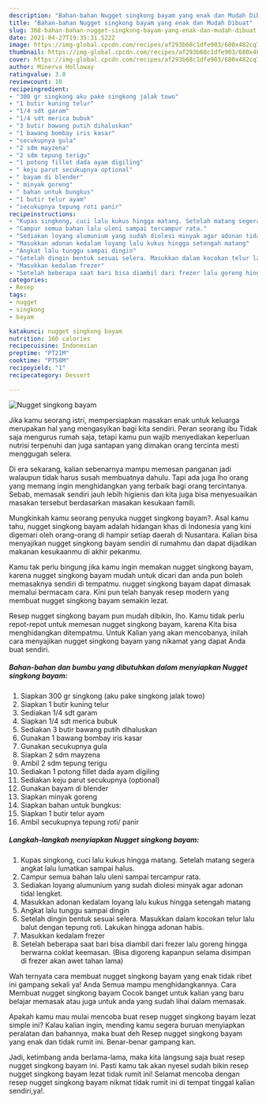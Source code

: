 ```yaml
---
description: "Bahan-bahan Nugget singkong bayam yang enak dan Mudah Dibuat"
title: "Bahan-bahan Nugget singkong bayam yang enak dan Mudah Dibuat"
slug: 368-bahan-bahan-nugget-singkong-bayam-yang-enak-dan-mudah-dibuat
date: 2021-04-27T19:35:31.522Z
image: https://img-global.cpcdn.com/recipes/af293b68c1dfe903/680x482cq70/nugget-singkong-bayam-foto-resep-utama.jpg
thumbnail: https://img-global.cpcdn.com/recipes/af293b68c1dfe903/680x482cq70/nugget-singkong-bayam-foto-resep-utama.jpg
cover: https://img-global.cpcdn.com/recipes/af293b68c1dfe903/680x482cq70/nugget-singkong-bayam-foto-resep-utama.jpg
author: Minerva Holloway
ratingvalue: 3.8
reviewcount: 10
recipeingredient:
- "300 gr singkong aku pake singkong jalak towo"
- "1 butir kuning telur"
- "1/4 sdt garam"
- "1/4 sdt merica bubuk"
- "3 butir bawang putih dihaluskan"
- "1 bawang bombay iris kasar"
- "secukupnya gula"
- "2 sdm mayzena"
- "2 sdm tepung terigu"
- "1 potong fillet dada ayam digiling"
- " keju parut secukupnya optional"
- " bayam di blender"
- " minyak goreng"
- " bahan untuk bungkus"
- "1 butir telur ayam"
- "secukupnya tepung roti panir"
recipeinstructions:
- "Kupas singkong, cuci lalu kukus hingga matang. Setelah matang segera angkat lalu lumatkan sampai halus."
- "Campur semua bahan lalu uleni sampai tercampur rata."
- "Sediakan loyang alumunium yang sudah diolesi minyak agar adonan tidal lengket."
- "Masukkan adonan kedalam loyang lalu kukus hingga setengah matang"
- "Angkat lalu tunggu sampai dingin"
- "Setelah dingin bentuk sesuai selera. Masukkan dalam kocokan telur lalu balut dengan tepung roti. Lakukan hingga adonan habis."
- "Masukkan kedalam frezer"
- "Setelah beberapa saat bari bisa diambil dari frezer lalu goreng hingga berwarna coklat keemasan. (Bisa digoreng kapanpun selama disimpan di frezer akan awet tahan lama)"
categories:
- Resep
tags:
- nugget
- singkong
- bayam

katakunci: nugget singkong bayam 
nutrition: 160 calories
recipecuisine: Indonesian
preptime: "PT21M"
cooktime: "PT58M"
recipeyield: "1"
recipecategory: Dessert

---
```



![Nugget singkong bayam](https://img-global.cpcdn.com/recipes/af293b68c1dfe903/680x482cq70/nugget-singkong-bayam-foto-resep-utama.jpg)

Jika kamu seorang istri, mempersiapkan masakan enak untuk keluarga merupakan hal yang mengasyikan bagi kita sendiri. Peran seorang ibu Tidak saja mengurus rumah saja, tetapi kamu pun wajib menyediakan keperluan nutrisi terpenuhi dan juga santapan yang dimakan orang tercinta mesti menggugah selera.

Di era  sekarang, kalian sebenarnya mampu memesan panganan jadi walaupun tidak harus susah membuatnya dahulu. Tapi ada juga lho orang yang memang ingin menghidangkan yang terbaik bagi orang tercintanya. Sebab, memasak sendiri jauh lebih higienis dan kita juga bisa menyesuaikan masakan tersebut berdasarkan masakan kesukaan famili. 



Mungkinkah kamu seorang penyuka nugget singkong bayam?. Asal kamu tahu, nugget singkong bayam adalah hidangan khas di Indonesia yang kini digemari oleh orang-orang di hampir setiap daerah di Nusantara. Kalian bisa menyajikan nugget singkong bayam sendiri di rumahmu dan dapat dijadikan makanan kesukaanmu di akhir pekanmu.

Kamu tak perlu bingung jika kamu ingin memakan nugget singkong bayam, karena nugget singkong bayam mudah untuk dicari dan anda pun boleh memasaknya sendiri di tempatmu. nugget singkong bayam dapat dimasak memalui bermacam cara. Kini pun telah banyak resep modern yang membuat nugget singkong bayam semakin lezat.

Resep nugget singkong bayam pun mudah dibikin, lho. Kamu tidak perlu repot-repot untuk memesan nugget singkong bayam, karena Kita bisa menghidangkan ditempatmu. Untuk Kalian yang akan mencobanya, inilah cara menyajikan nugget singkong bayam yang nikamat yang dapat Anda buat sendiri.

<!--inarticleads1-->

##### Bahan-bahan dan bumbu yang dibutuhkan dalam menyiapkan Nugget singkong bayam:

1. Siapkan 300 gr singkong (aku pake singkong jalak towo)
1. Siapkan 1 butir kuning telur
1. Sediakan 1/4 sdt garam
1. Siapkan 1/4 sdt merica bubuk
1. Sediakan 3 butir bawang putih dihaluskan
1. Gunakan 1 bawang bombay iris kasar
1. Gunakan secukupnya gula
1. Siapkan 2 sdm mayzena
1. Ambil 2 sdm tepung terigu
1. Sediakan 1 potong fillet dada ayam digiling
1. Sediakan  keju parut secukupnya (optional)
1. Gunakan  bayam di blender
1. Siapkan  minyak goreng
1. Siapkan  bahan untuk bungkus:
1. Siapkan 1 butir telur ayam
1. Ambil secukupnya tepung roti/ panir




<!--inarticleads2-->

##### Langkah-langkah menyiapkan Nugget singkong bayam:

1. Kupas singkong, cuci lalu kukus hingga matang. Setelah matang segera angkat lalu lumatkan sampai halus.
1. Campur semua bahan lalu uleni sampai tercampur rata.
1. Sediakan loyang alumunium yang sudah diolesi minyak agar adonan tidal lengket.
1. Masukkan adonan kedalam loyang lalu kukus hingga setengah matang
1. Angkat lalu tunggu sampai dingin
1. Setelah dingin bentuk sesuai selera. Masukkan dalam kocokan telur lalu balut dengan tepung roti. Lakukan hingga adonan habis.
1. Masukkan kedalam frezer
1. Setelah beberapa saat bari bisa diambil dari frezer lalu goreng hingga berwarna coklat keemasan. (Bisa digoreng kapanpun selama disimpan di frezer akan awet tahan lama)




Wah ternyata cara membuat nugget singkong bayam yang enak tidak ribet ini gampang sekali ya! Anda Semua mampu menghidangkannya. Cara Membuat nugget singkong bayam Cocok banget untuk kalian yang baru belajar memasak atau juga untuk anda yang sudah lihai dalam memasak.

Apakah kamu mau mulai mencoba buat resep nugget singkong bayam lezat simple ini? Kalau kalian ingin, mending kamu segera buruan menyiapkan peralatan dan bahannya, maka buat deh Resep nugget singkong bayam yang enak dan tidak rumit ini. Benar-benar gampang kan. 

Jadi, ketimbang anda berlama-lama, maka kita langsung saja buat resep nugget singkong bayam ini. Pasti kamu tak akan nyesel sudah bikin resep nugget singkong bayam lezat tidak rumit ini! Selamat mencoba dengan resep nugget singkong bayam nikmat tidak rumit ini di tempat tinggal kalian sendiri,ya!.

